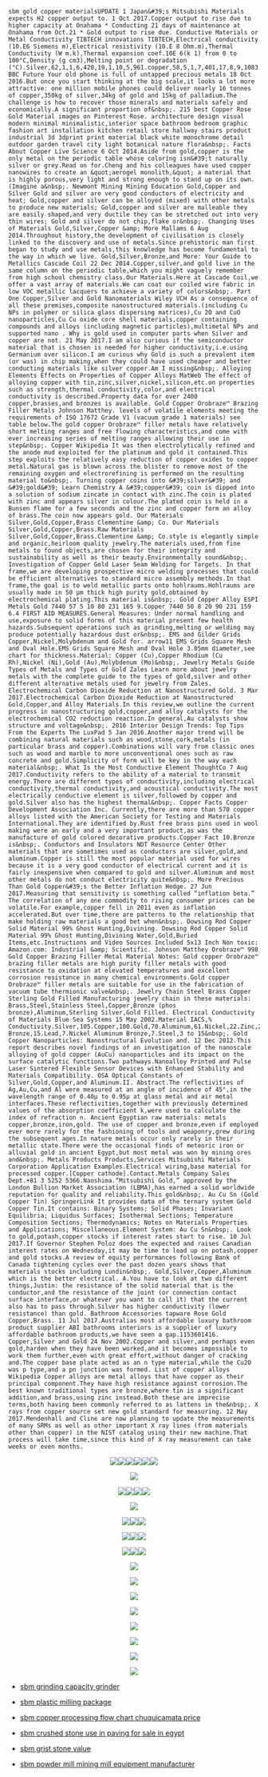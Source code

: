 
```
sbm gold copper materialsUPDATE 1 Japan&#39;s Mitsubishi Materials expects H2 copper output to. 1 Oct 2017.Copper output to rise due to higher capacity at Onahama * Conducting 21 days of maintenance at Onahama from Oct.21 * Gold output to rise due. Conductive Materials or Metal Conductivity TIBTECH innovations TIBTECH,Electrical conductivity (10.E6 Siemens m),Electrical resistivity (10.E 8 Ohm.m),Thermal Conductivity (W m.k),Thermal expansion coef.10E 6(k 1) from 0 to 100°C,Density (g cm3),Melting point or degradation (°C).Silver,62,1,1,6,420,19,1,10,5,961.copper,58,5,1,7,401,17,8,9,1083.Gold,44,2,2,3,317,14,&nbsp;. BBC Future Your old phone is full of untapped precious metals 18 Oct 2016.But once you start thinking at the big scale,it looks a lot more attractive: one million mobile phones could deliver nearly 16 tonnes of copper,350kg of silver,34kg of gold and 15kg of palladium.The challenge is how to recover those minerals and materials safely and economically.A significant proportion of&nbsp;. 215 best Copper Rose Gold Material images on Pinterest Rose. architecture design visual modern minimal minimalistic,interior space bathroom bedroom graphic fashion art installation kitchen retail store hallway stairs product industrial 3d 3dprint print material black white monochrome detail outdoor garden travel city light botanical nature flora&nbsp;. Facts About Copper Live Science 6 Oct 2014.Aside from gold,copper is the only metal on the periodic table whose coloring isn&#39;t naturally silver or grey.Read on for.Cheng and his colleagues have used copper nanowires to create an &quot;aerogel monolith,&quot; a material that is highly porous,very light and strong enough to stand up on its own.(Imagine a&nbsp;. Newmont Mining Mining Education Gold,Copper and Silver Gold and silver are very good conductors of electricity and heat; Gold,copper and silver can be alloyed (mixed) with other metals to produce new materials; Gold,copper and silver are malleable they are easily shaped,and very ductile they can be stretched out into very thin wires; Gold and silver do not chip,flake or&nbsp;. Changing Uses of Materials Gold,Silver,Copper &amp; More Mallams 6 Aug 2014.Throughout history,the development of civilisation is closely linked to the discovery and use of metals.Since prehistoric man first began to study and use metals,this knowledge has become fundamental to the way in which we live. Gold,Silver,Bronze,and More: Your Guide to Metallics Cascade Coil 22 Dec 2014.Copper,silver,and gold live in the same column on the periodic table,which you might vaguely remember from high school chemistry class.Our Materials.Here at Cascade Coil,we offer a vast array of materials.We can coat our coiled wire fabric in low VOC metallic lacquers to achieve a variety of colors&nbsp;. Part One Copper,Silver and Gold Nanomaterials Wiley VCH As a consequence of all these premises,composite nanostructured materials.(including Cu NPs in polymer or silica glass dispersing matrices),Cu 2O and CuO nanoparticles,Cu Cu oxide core shell materials,copper containing compounds and alloys (including magnetic particles),multimetal NPs and supported nano . Why is gold used in computer parts when Silver and copper are not. 21 May 2017.I am also curious if the semiconductor material that is chosen is needed for higher conductivity,i.e.using Germanium over silicon.I am curious why Gold is such a prevalent item (or was) in chip making,when they could have used cheaper and better conducting materials like silver copper.Am I missing&nbsp;. Alloying Elements Effects on Properties of Copper Alloys MatWeb The effect of alloying copper with tin,zinc,silver,nickel,silicon,etc.on properties such as strength,thermal conductivity,color,and electrical conductivity is described.Property data for over 2400 copper,brasses,and bronzes is available. Gold Copper Orobraze™ Brazing Filler Metals Johnson Matthey. levels of volatile elements meeting the requirements of ISO 17672 Grade V1 (vacuum grade 1 materials) see table below.The gold copper Orobraze™ filler metals have relatively short melting ranges and free flowing characteristics,and come with ever increasing series of melting ranges allowing their use in step&nbsp;. Copper Wikipedia It was then electrolytically refined and the anode mud exploited for the platinum and gold it contained.This step exploits the relatively easy reduction of copper oxides to copper metal.Natural gas is blown across the blister to remove most of the remaining oxygen and electrorefining is performed on the resulting material to&nbsp;. Turning copper coins into &#39;silver&#39; and &#39;gold&#39; Learn Chemistry A &#39;copper&#39; coin is dipped into a solution of sodium zincate in contact with zinc.The coin is plated with zinc and appears silver in colour.The plated coin is held in a Bunsen flame for a few seconds and the zinc and copper form an alloy of brass.The coin now appears gold. Our Materials Silver,Gold,Copper,Brass Clementine &amp; Co. Our Materials Silver,Gold,Copper,Brass.Raw Materials Silver,Gold,Copper,Brass.Clementine &amp; Co.style is elegantly simple and organic,heirloom quality jewelry.The materials used,from fine metals to found objects,are chosen for their integrity and sustainability as well as their beauty.Environmentally sound&nbsp;. Investigation of Copper Gold Laser Seam Welding for Targets. In that frame,we are developing prospective micro welding processes that could be efficient alternatives to standard micro assembly methods.In that frame,the goal is to weld metallic parts onto hohlraums.Hohlraums are usually made in 50 µm thick high purity gold,obtained by electrochemical plating.This material is&nbsp;. Gold Copper Alloy ESPI Metals Gold 7440 57 5 10 80 231 165 9.Copper 7440 50 8 20 90 231 159 6.4 FIRST AID MEASURES.General Measures: Under normal handling and use,exposure to solid forms of this material present few health hazards.Subsequent operations such as grinding,melting or welding may produce potentially hazardous dust or&nbsp;. EMS and Gilder Grids Copper,Nickel,Molybdenum and Gold for. arrow11 EMS Grids Square Mesh and Oval Hole.EMS Grids Square Mesh and Oval Hole 3.05mm diameter,see chart for thickness.Material: Copper (Cu),Copper Rhodium (Cu Rh),Nickel (Ni),Gold (Au),Molybdenum (Mo)&nbsp;. Jewelry Metals Guide Types of Metals and Types of Gold Zales Learn more about jewelry metals with the complete guide to the types of gold,silver and other different alternative metals used for jewelry from Zales. Electrochemical Carbon Dioxide Reduction at Nanostructured Gold. 3 Mar 2017.Electrochemical Carbon Dioxide Reduction at Nanostructured Gold,Copper,and Alloy Materials.In this review,we outline the current progress in nanostructuring gold,copper,and alloy catalysts for the electrochemical CO2 reduction reaction.In general,Au catalysts show structure and voltage&nbsp;. 2016 Interior Design Trends: Top Tips From the Experts The LuxPad 5 Jan 2016.Another major trend will be combining natural materials such as wood,stone,cork,metals (in particular brass and copper).Combinations will vary from classic ones such as wood and marble to more unconventional ones such as raw concrete and gold.Simplicity of form will be key in the way each material&nbsp;. What Is the Most Conductive Element ThoughtCo 7 Aug 2017.Conductivity refers to the ability of a material to transmit energy.There are different types of conductivity,including electrical conductivity,thermal conductivity,and acoustical conductivity.The most electrically conductive element is silver,followed by copper and gold.Silver also has the highest thermal&nbsp;. Copper Facts Copper Development Association Inc. Currently,there are more than 570 copper alloys listed with the American Society for Testing and Materials International.They are identified by.Rust free brass pins used in wool making were an early and a very important product,as was the manufacture of gold colored decorative products.Copper Fact 10.Bronze is&nbsp;. Conductors and Insulators NDT Resource Center Other materials that are sometimes used as conductors are silver,gold,and aluminum.Copper is still the most popular material used for wires because it is a very good conductor of electrical current and it is fairly inexpensive when compared to gold and silver.Aluminum and most other metals do not conduct electricity quite&nbsp;. More Precious Than Gold Copper&#39;s the Better Inflation Hedge. 27 Jun 2017.Measuring that sensitivity is something called “inflation beta.” The correlation of any one commodity to rising consumer prices can be volatile.For example,copper fell in 2011 even as inflation accelerated.But over time,there are patterns to the relationship that make holding raw materials a good bet when&nbsp;. Dowsing Rod Copper Solid Material 99% Ghost Hunting,Divining. Dowsing Rod Copper Solid Material 99% Ghost Hunting,Divining Water,Gold,Buried Items,etc.Instructions and Video Sources Included 5x13 Inch Non toxic: Amazon.com: Industrial &amp; Scientific. Johnson Matthey Orobraze™ 998 Gold Copper Brazing Filler Metal Material Notes: Gold copper Orobraze™ brazing filler metals are high purity filler metals with good resistance to oxidation at elevated temperatures and excellent corrosion resistance in many chemical environments.Gold copper Orobraze™ filler metals are suitable for use in the fabrication of vacuum tube thermionic valve&nbsp;. Jewelry Chain Steel Brass Copper Sterling Gold Filled Manufacturing jewelry chain in these materials: Brass,Steel,Stainless Steel,Copper,Bronze (phos bronze),Aluminum,Sterling Silver,Gold Filled. Electrical Conductivity of Materials Blue Sea Systems 15 May 2002.Material IACS,% Conductivity.Silver,105.Copper,100.Gold,70.Aluminum,61.Nickel,22.Zinc,27.Brass,28.Iron,17.Tin,15.Phosphor Bronze,15.Lead,7.Nickel Aluminum Bronze,7.Steel,3 to 15&nbsp;. Gold Copper Nanoparticles: Nanostructural Evolution and. 12 Dec 2012.This report describes novel findings of an investigation of the nanoscale alloying of gold copper (AuCu) nanoparticles and its impact on the surface catalytic functions.Two pathways.Nanoalloy Printed and Pulse Laser Sintered Flexible Sensor Devices with Enhanced Stability and Materials Compatibility. OSA Optical Constants of Silver,Gold,Copper,and Aluminum.II. Abstract.The reflectivities of Ag,Au,Cu,and Al were measured at an angle of incidence of 45°,in the wavelength range of 0.40μ to 0.95μ at glass metal and air metal interfaces.These reflectivities,together with previously determined values of the absorption coefficient k,were used to calculate the index of refraction n. Ancient Egyptian raw materials: metals copper,bronze,iron,gold. The use of copper and bronze,even if employed ever more rarely for the fashioning of tools and weaponry,grew during the subsequent ages.In nature metals occur only rarely in their metallic state.There were the occasional finds of meteoric iron or alluvial gold in ancient Egypt,but most metal was won by mining ores and&nbsp;. Metals Products Products,Services Mitsubishi Materials Corporation Application Examples.Electrical wiring,base material for processed copper.[Copper cathode].Contact.Metals Company Sales Dept.+81 3 5252 5366.Naoshima.“Mitsubishi Gold,” approved by the London Bullion Market Association (LBMA),has earned a solid worldwide reputation for quality and reliability.This gold&nbsp;. Au Cu Sn (Gold Copper Tin) SpringerLink It provides data of the ternary system Gold Copper Tin.It contains: Binary Systems; Solid Phases; Invariant Equilibria; Liquidus Surfaces; Isothermal Sections; Temperature Composition Sections; Thermodynamics; Notes on Materials Properties and Applications; Miscellaneous.Element System: Au Cu Sn&nbsp;. Look to gold,potash,copper stocks if interest rates start to rise. 10 Jul 2017.If Governor Stephen Poloz does the expected and raises Canadian interest rates on Wednesday,it may be time to load up on potash,copper and gold stocks.A review of equity performances following Bank of Canada tightening cycles over the past dozen years shows that materials stocks including Lundin&nbsp;. Gold,Silver,Copper,Aluminum which is the better electrical. A.You have to look at two different things,Justin: the resistance of the solid material that is the conductor,and the resistance of the joint (or connection contact surface interface,or whatever you want to call it) that the current also has to pass through.Silver has higher conductivity (lower resistance) than gold. Bathroom Accessories tapware Rose Gold Copper,Brass. 11 Jul 2017.Australias most affordable luxury bathroom product supplier ABI bathrooms interiors is a supplier of luxury affordable bathroom products,we have seen a gap.1153601416. Copper,Silver and Gold 24 Nov 2002.Copper and silver,and perhaps even gold,harden when they have been worked,and it becomes impossible to work them further,even with great effort,without danger of cracking and.The copper base plate acted as an n type material,while the Cu2O was p type,and a pn junction was formed. List of copper alloys Wikipedia Copper alloys are metal alloys that have copper as their principal component.They have high resistance against corrosion.The best known traditional types are bronze,where tin is a significant addition,and brass,using zinc instead.Both these are imprecise terms,both having been commonly referred to as lattens in the&nbsp;. X rays from copper source set new gold standard for measuring. 12 May 2017.Mendenhall and Cline are now planning to update the measurements of many SRMs as well as other important X ray lines (from materials other than copper) in the NIST catalog using their new machine.That process will take time,since this kind of X ray measurement can take weeks or even months. 
```

<div align="center">
  
<a rel="nofollow" href="https://m.shibang-china.com?f=github&k=sbm+gold+copper+materials"><img src="https://static.shibang-china.com/en/l.png"></a><img src="https://static.shibang-china.com/en/hw.png"><a rel="nofollow" href="https://m.shibang-china.com/product/?f=github&k=sbm+gold+copper+materials"><img src="https://static.shibang-china.com/en/p.png"></a><a rel="nofollow" href="https://m.shibang-china.com/cases/?f=github&k=sbm+gold+copper+materials"><img src="https://static.shibang-china.com/en/c.png"></a><a rel="nofollow" href="https://m.shibang-china.com/news/?f=github&k=sbm+gold+copper+materials"><img src="https://static.shibang-china.com/en/n.png"></a><a rel="nofollow" href="https://m.shibang-china.com?f=github&k=sbm+gold+copper+materials"><img src="https://static.shibang-china.com/en/m.png"></a>

<a rel="nofollow" href="https://m.shibang-china.com/product/?f=github&k=sbm+gold+copper+materials"><img src="https://static.shibang-china.com/en/b.jpg"></a>
  
<a rel="nofollow" href="https://m.shibang-china.com/solution-aggregate.html?f=github&k=sbm+gold+copper+materials"><img src="https://static.shibang-china.com/en/a.jpg"></a><a rel="nofollow" href="https://m.shibang-china.com/solution-mine.html?f=github&k=sbm+gold+copper+materials"><img src="https://static.shibang-china.com/en/m.jpg"></a><a rel="nofollow" href="https://m.shibang-china.com/solution-mill.html?f=github&k=sbm+gold+copper+materials"><img src="https://static.shibang-china.com/en/g.jpg"></a><a rel="nofollow" href="https://m.shibang-china.com/solution-epc.html?f=github&k=sbm+gold+copper+materials"><img src="https://static.shibang-china.com/en/e.jpg"></a>

<a rel="nofollow" href="https://m.shibang-china.com/product/?f=github&k=sbm+gold+copper+materials"><img src="https://static.shibang-china.com/en/a-p.png"></a>

<a rel="nofollow" href="https://m.shibang-china.com/product/crusher/c6x.html?f=github&k=sbm+gold+copper+materials"><img src="https://static.shibang-china.com/en/j.jpg"></a><a rel="nofollow" href="https://m.shibang-china.com/product/crusher/ci5x.html?f=github&k=sbm+gold+copper+materials"><img src="https://static.shibang-china.com/en/i.jpg"></a><a rel="nofollow" href="https://m.shibang-china.com/product/crusher/hst.html?f=github&k=sbm+gold+copper+materials"><img src="https://static.shibang-china.com/en/c.jpg"></a>

<a rel="nofollow" href="https://m.shibang-china.com/product/mill/mtw.html?f=github&k=sbm+gold+copper+materials"><img src="https://static.shibang-china.com/en/mtw.jpg"></a><a rel="nofollow" href="https://m.shibang-china.com/product/mill/scm.html?f=github&k=sbm+gold+copper+materials"><img src="https://static.shibang-china.com/en/scm.jpg"></a><a rel="nofollow" href="https://m.shibang-china.com/product/mill/lm.html?f=github&k=sbm+gold+copper+materials"><img src="https://static.shibang-china.com/en/lm.jpg"></a>

<a rel="nofollow" href="https://m.shibang-china.com/product/sand/vsi6x.html?f=github&k=sbm+gold+copper+materials"><img src="https://static.shibang-china.com/en/6x.jpg"></a><a rel="nofollow" href="https://m.shibang-china.com/product/sand/vu.html?f=github&k=sbm+gold+copper+materials"><img src="https://static.shibang-china.com/en/vu.jpg"></a><a rel="nofollow" href="https://m.shibang-china.com/product/mobile/klun.html?f=github&k=sbm+gold+copper+materials"><img src="https://static.shibang-china.com/en/k.jpg"></a>

<a rel="nofollow" href="https://m.shibang-china.com/cases/?f=github&k=sbm+gold+copper+materials"><img src="https://static.shibang-china.com/en/case.png"></a>

<a rel="nofollow" href="https://m.shibang-china.com/cases/aggregate/202.html?f=github&k=sbm+gold+copper+materials"><img src="https://static.shibang-china.com/en/c-1.jpg"></a>

<a rel="nofollow" href="https://m.shibang-china.com/cases/aggregate/203.html?f=github&k=sbm+gold+copper+materials"><img src="https://static.shibang-china.com/en/c-2.jpg"></a>

<a rel="nofollow" href="https://m.shibang-china.com/cases/mill/123.html?f=github&k=sbm+gold+copper+materials"><img src="https://static.shibang-china.com/en/c-3.jpg"></a>

<a rel="nofollow" href="https://m.shibang-china.com/contact_us.html?f=github&k=sbm+gold+copper+materials"><img src="https://static.shibang-china.com/en/contact.png"></a>

<a rel="nofollow" href="https://swt.shibang-china.com/?f=github&k=sbm+gold+copper+materials"><img src="https://static.shibang-china.com/en/chat.png"></a>

<a rel="nofollow" href="https://whatsapp.shibangsoft.com/WhatsApp.php?f=github&k=sbm+gold+copper+materials"><img src="https://static.shibang-china.com/en/whatsapp.png"></a>

<a rel="nofollow" href="https://m.shibang-china.com/?f=github&k=sbm+gold+copper+materials"><img src="https://static.shibang-china.com/en/website.png"></a>

</div>


* [sbm grinding capacity grinder](sbm%20grinding%20capacity%20grinder.md)

* [sbm plastic milling package](sbm%20plastic%20milling%20package.md)

* [sbm copper processing flow chart chuquicamata price](sbm%20copper%20processing%20flow%20chart%20chuquicamata%20price.md)

* [sbm crushed stone use in paving for sale in egypt](sbm%20crushed%20stone%20use%20in%20paving%20for%20sale%20in%20egypt.md)

* [sbm grist stone value](sbm%20grist%20stone%20value.md)

* [sbm powder mill mining mill equipment manufacturer](sbm%20powder%20mill%20mining%20mill%20equipment%20manufacturer.md)